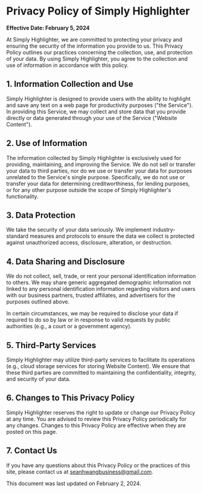 # Privacy Policy of Simply Highlighter

**Effective Date: February 5, 2024**

At Simply Highlighter, we are committed to protecting your privacy and ensuring the security of the information you provide to us. This Privacy Policy outlines our practices concerning the collection, use, and protection of your data. By using Simply Highlighter, you agree to the collection and use of information in accordance with this policy.

## 1. Information Collection and Use

Simply Highlighter is designed to provide users with the ability to highlight and save any text on a web page for productivity purposes ("the Service"). In providing this Service, we may collect and store data that you provide directly or data generated through your use of the Service ("Website Content").

## 2. Use of Information

The information collected by Simply Highlighter is exclusively used for providing, maintaining, and improving the Service. We do not sell or transfer your data to third parties, nor do we use or transfer your data for purposes unrelated to the Service's single purpose. Specifically, we do not use or transfer your data for determining creditworthiness, for lending purposes, or for any other purpose outside the scope of Simply Highlighter's functionality.

## 3. Data Protection

We take the security of your data seriously. We implement industry-standard measures and protocols to ensure the data we collect is protected against unauthorized access, disclosure, alteration, or destruction.

## 4. Data Sharing and Disclosure

We do not collect, sell, trade, or rent your personal identification information to others. We may share generic aggregated demographic information not linked to any personal identification information regarding visitors and users with our business partners, trusted affiliates, and advertisers for the purposes outlined above.

In certain circumstances, we may be required to disclose your data if required to do so by law or in response to valid requests by public authorities (e.g., a court or a government agency).

## 5. Third-Party Services

Simply Highlighter may utilize third-party services to facilitate its operations (e.g., cloud storage services for storing Website Content). We ensure that these third parties are committed to maintaining the confidentiality, integrity, and security of your data.

## 6. Changes to This Privacy Policy

Simply Highlighter reserves the right to update or change our Privacy Policy at any time. You are advised to review this Privacy Policy periodically for any changes. Changes to this Privacy Policy are effective when they are posted on this page.

## 7. Contact Us

If you have any questions about this Privacy Policy or the practices of this site, please contact us at [seanhwangbusiness@gmail.com](mailto:seanhwangbusiness@gmail.com).

This document was last updated on February 2, 2024.
